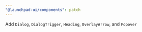 ```yaml
---
"@launchpad-ui/components": patch
---
```


Add `Dialog`, `DialogTrigger`, `Heading`, `OverlayArrow`, and `Popover`
